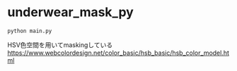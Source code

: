 # underwear_mask_py





```
python main.py

```


HSV色空間を用いてmaskingしている
https://www.webcolordesign.net/color_basic/hsb_basic/hsb_color_model.html
